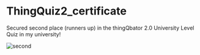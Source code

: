 # ThingQuiz2_certificate

Secured second place (runners up) in the thingQbator 2.0 University Level Quiz in my university!

![second](https://github.com/willeynimbus/ThingQuiz2_certificate/assets/129608725/3ce8d824-fe4e-459b-ba93-5554bf3e4c64)
